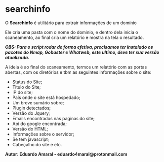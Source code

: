 # searchinfo
<p>O <b>Searchinfo</b> é utilitário para extrair informações de um domínio</p>
<p>Ele cria uma pasta com o nome do dominio, e dentro dela inicia o scaneamento, ao final cria um relatório e mostra na tela o resultado.</p>
<p><b><i>OBS: Para o script rodar de forma efetiva, precisamos ter instalado os pacotes do Nmap, Gobuster e Whatweb, este ultimo, deve ter sua versão atualizada.</i></b></p>
<p>A ideia é ao final do scaneamento, termos um relatório com as portas abertas, com os diretórios e tbm as seguintes informações sobre o site:</p>
<ul>
<li>Status do Site;</li>
<li>Titulo do Site;</li>
<li>IP do site;</li>
<li>País onde o site está hospedado;</li>
<li>Um breve sumário sobre;</li>
<li>Plugin detectados;</li>
<li>Versão do Jquery;</li>
<li>Emails encontrados nas paginas do site;</li>
<li>Api do google encontrada;</li>
<li>Versão do HTML;</li>
<li>Informações sobre o servidor;</li>
<li>Se tem javascript;</li>
<li>Cabeçalho do site e etc.</li>
</ul>
<p><b>Autor: Eduardo Amaral - eduardo4maral@protonmail.com</b></p>
